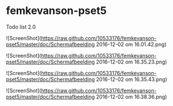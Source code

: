 # femkevanson-pset5
Todo list 2.0

![ScreenShot](https://raw.github.com/10533176/femkevanson-pset5/master/doc/Schermafbeelding 2016-12-02 om 16.01.42.png)

![ScreenShot](https://raw.github.com/10533176/femkevanson-pset5/master/doc/Schermafbeelding 2016-12-02 om 16.35.23.png)

![ScreenShot](https://raw.github.com/10533176/femkevanson-pset5/master/doc/Schermafbeelding 2016-12-02 om 16.35.43.png)

![ScreenShot](https://raw.github.com/10533176/femkevanson-pset5/master/doc/Schermafbeelding 2016-12-02 om 16.38.36.png)
